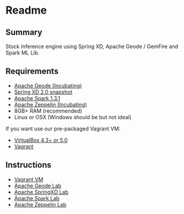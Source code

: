 # Readme

## Summary

Stock Inference engine using Spring XD, Apache Geode / GemFire and Spark ML Lib.

## Requirements

* [Apache Geode (Incubating)](http://geode.incubator.apache.org/)
* [Spring XD 2.0 snapshot](http://repo.springsource.org/libs-snapshot-local/org/springframework/xd/spring-xd/2.0.0.BUILD-SNAPSHOT/spring-xd-2.0.0.BUILD-20150807.070129-71-dist.zip)
* [Apache Spark 1.3.1](http://spark.apache.org/downloads.html)
* [Apache Zeppelin (Incubating)](http://zeppelin.incubator.apache.org/)
* 8GB+ RAM (recommended)
* Linux or OSX (Windows should be but not ideal)

If you want use our pre-packaged Vagrant VM:

* [VirtualBox 4.3+ or 5.0](https://www.virtualbox.org/wiki/Downloads)
* [Vagrant](https://www.vagrantup.com/downloads.html)

## Instructions

* [Vagrant VM](VM.md)
* [Apache Geode Lab](Geode.md)
* [Apache SpringXD Lab](SpringXD.md)
* [Apache Spark Lab](SparkLab.md)
* [Apache Zeppelin Lab](ZeppelinLab.md)

